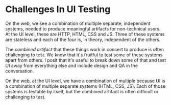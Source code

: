 # Challenges In UI Testing

On the web, we see a combination of multiple separate, independent systems,
needed to produce meaningful artifacts for non-technical users.
At the UI level, these are HTTP, HTML, CSS and JS. Three of these systems are
stateless and each of the four is, in theory, independent of the others.

The _combined artifact_ that these things work in concert to produce is often
challenging to test. We know that it's fruitful to test some of these systems
apart from others. I posit that it's useful to break down some of that and test
UI away from everything else and include design and QA in the conversation.


On the web, at the UI level, we have a combination of multiple because UI is a combination of multiple separate systems (HTML, CSS, JS).
Each of those systems is testable by itself, but the combined artifact
is often difficult or challenging to test.

